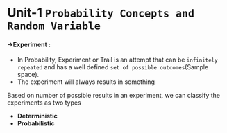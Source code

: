 # Unit-1 `Probability Concepts and Random Variable`

#### ->Experiment :
- In Probability, Experiment or Trail is an attempt that can be `infinitely repeated` and has a well defined `set of possible outcomes`(Sample space).
- The experiment will always results in something

Based on number of possible results in an experiment, we can classify  the experiments as two types
- **Deterministic**
- **Probabilistic**

